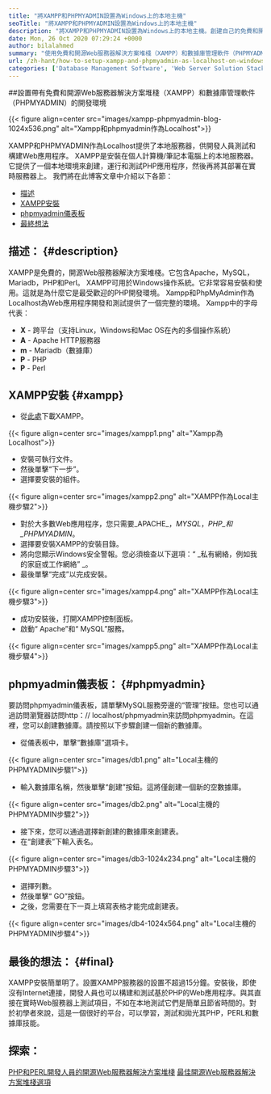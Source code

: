 ```yaml
---
title: "將XAMPP和PHPMYADMIN設置為Windows上的本地主機" 
seoTitle: "將XAMPP和PHPMYADMIN設置為Windows上的本地主機" 
description: "將XAMPP和PHPMYADMIN設置為Windows上的本地主機。創建自己的免費和開源本地測試環境，以測試和構建Web應用程序。" 
date: Mon, 26 Oct 2020 07:29:24 +0000
author: bilalahmed
summary: "使用免費和開源Web服務器解決方案堆棧（XAMPP）和數據庫管理軟件（PHPMYADMIN）設置開發環境" 
url: /zh-hant/how-to-setup-xampp-and-phpmyadmin-as-localhost-on-windows/
categories: ['Database Management Software', 'Web Server Solution Stack']
---
```


##設置帶有免費和開源Web服務器解決方案堆棧（XAMPP）和數據庫管理軟件（PHPMYADMIN）的開發環境

{{< figure align=center src="images/xampp-phpmyadmin-blog-1024x536.png" alt="Xampp和phpmyadmin作為Localhost">}}

XAMPP和PHPMYADMIN作為Localhost提供了本地服務器，供開發人員測試和構建Web應用程序。 XAMPP是安裝在個人計算機/筆記本電腦上的本地服務器。它提供了一個本地環境來創建，運行和測試PHP應用程序，然後再將其部署在實時服務器上。
我們將在此博客文章中介紹以下各節：
  * [描述][1]
  * [XAMPP安裝][2]
  * [phpmyadmin儀表板][3]
  * [最終想法][4]

## 描述： {#description}

XAMPP是免費的，開源Web服務器解決方案堆棧。它包含Apache，MySQL，Mariadb，PHP和Perl。 XAMPP可用於Windows操作系統。它非常容易安裝和使用。這就是為什麼它是最受歡迎的PHP開發環境。 Xampp和PhpMyAdmin作為Localhost為Web應用程序開發和測試提供了一個完整的環境。
Xampp中的字母代表：
* **X**  - 跨平台（支持Linux，Windows和Mac OS在內的多個操作系統）
* **A**  -  Apache HTTP服務器
* **m**  -  Mariadb（數據庫）
* **P**  -  PHP
* **P**  -  Perl

## XAMPP安裝 {#xampp}

* 從[此處][5]下載XAMPP。

{{< figure align=center src="images/xampp1.png" alt="Xampp為Localhost">}}

* 安裝可執行文件。
* 然後單擊“下一步”。
* 選擇要安裝的組件。

{{< figure align=center src="images/xampp2.png" alt="XAMPP作為Local主機步驟2">}}

* 對於大多數Web應用程序，您只需要_APACHE_，_MYSQL_，_PHP_和_PHPMYADMIN_。
* 選擇要安裝XAMPP的安裝目錄。
* 將向您顯示Windows安全警報。您必須檢查以下選項：“ _私有網絡，例如我的家庭或工作網絡” _。
* 最後單擊“完成”以完成安裝。

{{< figure align=center src="images/xampp4.png" alt="XAMPP作為Local主機步驟3">}}

* 成功安裝後，打開XAMPP控制面板。
* 啟動“ Apache”和“ MySQL”服務。

{{< figure align=center src="images/xampp5.png" alt="XAMPP作為Local主機步驟4">}}


## phpmyadmin儀表板： {#phpmyadmin}

要訪問phpmyadmin儀表板，請單擊MySQL服務旁邊的“管理”按鈕。您也可以通過訪問瀏覽器訪問http：// localhost/phpmyadmin來訪問phpmyadmin。在這裡，您可以創建數據庫。請按照以下步驟創建一個新的數據庫。
* 從儀表板中，單擊“數據庫”選項卡。

{{< figure align=center src="images/db1.png" alt="Local主機的PHPMYADMIN步驟1">}}

* 輸入數據庫名稱，然後單擊“創建”按鈕。這將僅創建一個新的空數據庫。

{{< figure align=center src="images/db2.png" alt="Local主機的PHPMYADMIN步驟2">}}

* 接下來，您可以通過選擇新創建的數據庫來創建表。
* 在“創建表”下輸入表名。

{{< figure align=center src="images/db3-1024x234.png" alt="Local主機的PHPMYADMIN步驟3">}}

* 選擇列數。
* 然後單擊“ GO”按鈕。
* 之後，您需要在下一頁上填寫表格才能完成創建表。

{{< figure align=center src="images/db4-1024x564.png" alt="Local主機的PHPMYADMIN步驟4">}}


## 最後的想法： {#final}

XAMPP安裝簡單明了。設置XAMPP服務器的設置不超過15分鐘。安裝後，即使沒有Internet連接，開發人員也可以構建和測試基於PHP的Web應用程序。與其直接在實時Web服務器上測試項目，不如在本地測試它們是簡單且節省時間的。對於初學者來說，這是一個很好的平台，可以學習，測試和拋光其PHP，PERL和數據庫技能。

## 探索：
[PHP和PERL開發人員的開源Web服務器解決方案堆棧][6]
[最佳開源Web服務器解決方案堆棧選項][7]



[1]: #description
[2]: #xampp
[3]: #phpmyadmin
[4]: #final
[5]: https://www.apachefriends.org/de/download.html
[6]: https://products.containerize.com/solution-stack/xampp
[7]: https://products.containerize.com/solution-stack/
